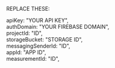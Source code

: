 REPLACE THESE: <br/>

  apiKey: "YOUR API KEY",<br/>
    authDomain: "YOUR FIREBASE DOMAIN",<br/>
    projectId: "ID",<br/>
    storageBucket: "STORAGE ID",<br/>
    messagingSenderId: "ID",<br/>
    appId: "APP ID",<br/>
    measurementId: "ID",
